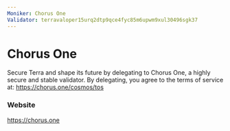 ```yaml
---
Moniker: Chorus One
Validator: terravaloper15urq2dtp9qce4fyc85m6upwm9xul30496sgk37
---
```


# Chorus One

Secure Terra and shape its future by delegating to Chorus One, a highly secure and stable validator. By delegating, you agree to the terms of service at: https://chorus.one/cosmos/tos

### Website

https://chorus.one


